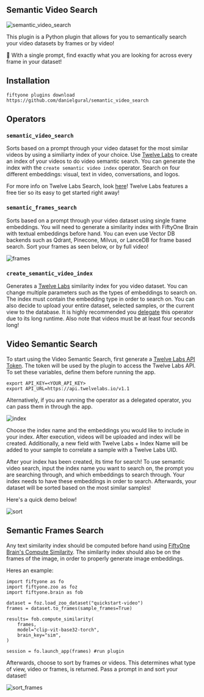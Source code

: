 ## Semantic Video Search

![semantic_video_search](https://github.com/danielgural/semantic_video_search/blob/main/assets/video_semantic_search.gif)

This plugin is a Python plugin that allows for you to semantically search your video datasets by frames or by video!

🔎 With a single prompt, find exactly what you are looking for across every frame in your dataset!

## Installation

```shell
fiftyone plugins download https://github.com/danielgural/semantic_video_search
```

## Operators

### `semantic_video_search`

Sorts based on a prompt through your video dataset for the most similar videos by using a similiarty index of your choice. Use [Twelve Labs](https://twelvelabs.io/) to create an index of your videos to do video semantic search. You can generate the index with the `create semantic video index` operator. Search on four different embeddings: visual, text in video, conversations, and logos.

For more info on Twelve Labs Search, look [here](https://docs.twelvelabs.io/docs/search-single-queries)! Twelve Labs features a free tier so its easy to get started right away!

### `semantic_frames_search` 

Sorts based on a prompt through your video dataset using single frame embeddings. You will need to generate a similarity index with FiftyOne Brain with textual embeddings before hand. You can even use Vector DB backends such as Qdrant, Pinecone, Milvus, or LanceDB for frame based search. Sort your frames as seen below, or by full video!

![frames](https://github.com/danielgural/semantic_video_search/blob/main/assets/sort_by_frames.gif)

### `create_semantic_video_index`

Generates a [Twelve Labs](https://twelvelabs.io/) similarity index for you video dataset. You can change multiple parameters such as the types of embeddings to search on. The index must contain the embedding type in order to search on. You can also decide to upload your entire dataset, selected samples, or the current view to the database. It is highly recommended you [delegate](https://docs.voxel51.com/plugins/using_plugins.html#setting-up-an-orchestrator) this operator due to its long runtime. Also note that videos must be at least four seconds long!

## Video Semantic Search

To start using the Video Semantic Search, first generate a [Twelve Labs API Token](https://dashboard.twelvelabs.io/home). The token will be used by the plugin to access the Twelve Labs API. To set these variables, define them before running the app.

```
export API_KEY=<YOUR_API_KEY>
export API_URL=https://api.twelvelabs.io/v1.1
```

Alternatively, if you are running the operator as a delegated operator, you can pass them in through the app. 

![index](https://github.com/danielgural/semantic_video_search/blob/main/assets/create_index.png)

Choose the index name and the embeddings you would like to include in your index. After execution, videos will be uploaded and index will be created. Additionally, a new field with Twelve Labs + Index Name will be added to your sample to correlate a sample with a Twelve Labs UID.

After your index has been created, its time for search! To use semantic video search, input the index name you want to search on, the prompt you are searching through, and which embeddings to search through. Your index needs to have these embeddings in order to search. Afterwards, your dataset will be sorted based on the most similar samples!

Here's a quick demo below!

![sort](https://github.com/danielgural/semantic_video_search/blob/main/assets/sort_by_frames.gif)

## Semantic Frames Search

Any text similarity index should be computed before hand using [FiftyOne Brain's Compute Similarity](https://docs.voxel51.com/user_guide/brain.html#text-similarity). The similarity index should also be on the frames of the image, in order to properly generate image embeddings. 

Heres an example:
```
import fiftyone as fo
import fiftyone.zoo as foz
import fiftyone.brain as fob

dataset = foz.load_zoo_dataset("quickstart-video")
frames = dataset.to_frames(sample_frames=True)

results= fob.compute_similarity(
    frames,
    model="clip-vit-base32-torch",
    brain_key="sim",
)

session = fo.launch_app(frames) #run plugin
```

Afterwards, choose to sort by frames or videos. This determines what type of view, video or frames, is returned. Pass a prompt in and sort your dataset!

![sort_frames](https://github.com/danielgural/semantic_video_search/blob/main/assets/sort_by_video.gif)